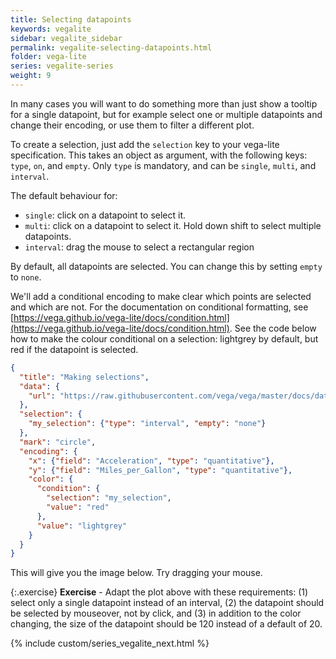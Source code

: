 ```yaml
---
title: Selecting datapoints
keywords: vegalite
sidebar: vegalite_sidebar
permalink: vegalite-selecting-datapoints.html
folder: vega-lite
series: vegalite-series
weight: 9
---
```

In many cases you will want to do something more than just show a tooltip for a single datapoint, but for example select one or multiple datapoints and change their encoding, or use them to filter a different plot.

To create a selection, just add the `selection` key to your vega-lite specification. This takes an object as argument, with the following keys: `type`, `on`, and `empty`. Only `type` is mandatory, and can be `single`, `multi`, and `interval`.

The default behaviour for:
- `single`: click on a datapoint to select it.
- `multi`: click on a datapoint to select it. Hold down shift to select multiple datapoints.
- `interval`: drag the mouse to select a rectangular region

By default, all datapoints are selected. You can change this by setting `empty` to `none`.

We'll add a conditional encoding to make clear which points are selected and which are not. For the documentation on conditional formatting, see [https://vega.github.io/vega-lite/docs/condition.html](https://vega.github.io/vega-lite/docs/condition.html). See the code below how to make the colour conditional on a selection: lightgrey by default, but red if the datapoint is selected.

```json
{
  "title": "Making selections",
  "data": {
    "url": "https://raw.githubusercontent.com/vega/vega/master/docs/data/cars.json"
  },
  "selection": {
    "my_selection": {"type": "interval", "empty": "none"}
  },
  "mark": "circle",
  "encoding": {
    "x": {"field": "Acceleration", "type": "quantitative"},
    "y": {"field": "Miles_per_Gallon", "type": "quantitative"},
    "color": {
      "condition": {
        "selection": "my_selection",
        "value": "red"
      },
      "value": "lightgrey"
    }
  }
}
```

This will give you the image below. Try dragging your mouse.

<div id="vis3"></div>
<script type="text/javascript">
  var yourVlSpec = {
    "title": "Making selections",
    "data": {
      "url": "https://raw.githubusercontent.com/vega/vega/master/docs/data/cars.json"
    },
    "selection": {
      "my_selection": {"type": "interval", "empty": "none"}
    },
    "mark": "circle",
    "encoding": {
      "x": {"field": "Acceleration", "type": "quantitative"},
      "y": {"field": "Miles_per_Gallon", "type": "quantitative"},
      "color": {
        "condition": {
          "selection": "my_selection",
          "value": "red"
        },
        "value": "lightgrey"
      }
    }
  };
  vegaEmbed('#vis3', yourVlSpec);
</script>

<!--
<img src="{{ site.baseurl }}/assets/vegalite-selection.png" width="50%" />
-->

{:.exercise}
**Exercise** - Adapt the plot above with these requirements: (1) select only a single datapoint instead of an interval, (2) the datapoint should be selected by mouseover, not by click, and (3) in addition to the color changing, the size of the datapoint should be 120 instead of a default of 20.

<!--
{
  "title": "Making selections",
  "data": {
    "url": "https://raw.githubusercontent.com/vega/vega/master/docs/data/cars.json"
  },
  "selection": {
    "my_selection": {"type": "single", "on": "mouseover", "empty": "none"}
  },
  "mark": "circle",
  "encoding": {
    "x": {"field": "Acceleration", "type": "quantitative"},
    "y": {"field": "Miles_per_Gallon", "type": "quantitative"},
    "color": {
      "condition": {
        "selection": "my_selection",
        "value": "red"
      },
      "value": "lightgrey"
    },
    "size": {
      "condition": {
        "selection": "my_selection",
        "value": 120
      },
      "value": 20
    }
  }
}
-->

{% include custom/series_vegalite_next.html %}
